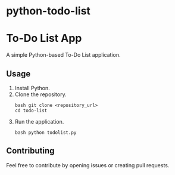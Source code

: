 # python-todo-list

# To-Do List App

A simple Python-based To-Do List application.

## Usage

1. Install Python.
2. Clone the repository.
   ```
   bash git clone <repository_url>
   cd todo-list
   ```
3. Run the application.
   ```
   bash python todolist.py
   ```

## Contributing

Feel free to contribute by opening issues or creating pull requests.
